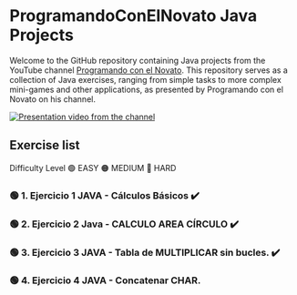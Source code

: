 # ProgramandoConElNovato Java Projects

Welcome to the GitHub repository containing Java projects from the YouTube channel [Programando con el Novato](https://www.youtube.com/@ProgramandoConElNovato). This repository serves as a collection of Java exercises, ranging from simple tasks to more complex mini-games and other applications, as presented by Programando con el Novato on his channel.

[![Presentation video from the channel](https://img.youtube.com/vi/CZJ6vVGSgMU/0.jpg)](https://www.youtube.com/watch?v=CZJ6vVGSgMU)



## Exercise list
Difficulty Level
🟢 EASY
🟠 MEDIUM
🔴 HARD

 ###  🟢 1. Ejercicio 1 JAVA - Cálculos Básicos ✔️
 ###  🟢 2. Ejercicio 2 Java - CALCULO AREA CÍRCULO  ✔️
 ###  🟢 3. Ejercicio 3 JAVA - Tabla de MULTIPLICAR sin bucles. ✔️
 ###  🟢 4. Ejercicio 4 JAVA - Concatenar CHAR.
 

